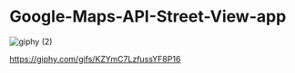 # Google-Maps-API-Street-View-app

![giphy (2)](https://user-images.githubusercontent.com/98188985/183112302-da092327-7f67-49bd-802c-1e6ff3855c6b.gif)

https://giphy.com/gifs/KZYmC7LzfussYF8P16

